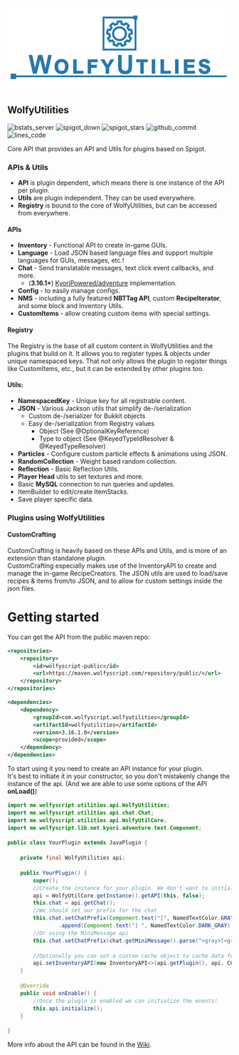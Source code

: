 <div align="center">
  <img src="docs/wu_banner.png" alt="WolfyUtilities Banner" />
</div>

## WolfyUtilities
![bstats_server](https://img.shields.io/bstats/servers/5114)
![spigot_down](https://img.shields.io/spiget/downloads/64124)
![spigot_stars](https://img.shields.io/spiget/stars/64124)
![github_commit](https://img.shields.io/github/last-commit/WolfyScript/WolfyUtilities)
![lines_code](https://img.shields.io/tokei/lines/github/WolfyScript/WolfyUtilities)

Core API that provides an API and Utils for plugins based on Spigot.

### APIs & Utils
- **API** is plugin dependent, which means there is one instance of the API per plugin.
- **Utils** are plugin independent. They can be used everywhere.
- **Registry** is bound to the core of WolfyUtilities, but can be accessed from everywhere. 

#### APIs
- **Inventory** - Functional API to create in-game GUIs.
- **Language** - Load JSON based language files and support multiple languages for GUIs, messages, etc.!
- **Chat** - Send translatable messages, text click event callbacks, and more.
  - (**3.16.1+**) [KyoriPowered/adventure](https://github.com/KyoriPowered/adventure) implementation.
- **Config** - to easily manage configs.
- **NMS** - including a fully featured **NBTTag API**, custom **RecipeIterator**, and some block and Inventory Utils.
- **CustomItems** - allow creating custom items with special settings.

#### Registry
The Registry is the base of all custom content in WolfyUtilities and the plugins that build on it.
It allows you to register types & objects under unique namespaced keys. 
That not only allows the plugin to register things like CustomItems, etc., but it can be extended by other plugins too.

#### Utils:
- **NamespacedKey** - Unique key for all registrable content.
- **JSON** - Various Jackson utils that simplify de-/serialization
  - Custom de-/serializer for Bukkit objects
  - Easy de-/serialization from Registry values
    - Object  (See @OptionalKeyReference)
    - Type to object (See @KeyedTypeIdResolver & @KeyedTypeResolver)
- **Particles** - Configure custom particle effects & animations using JSON.
- **RandomCollection** - Weight based random collection.
- **Reflection** - Basic Reflection Utils.
- **Player Head** utils to set textures and more.
- Basic **MySQL** connection to run queries and updates.
- ItemBuilder to edit/create ItemStacks.
- Save player specific data.

### Plugins using WolfyUtilities

#### CustomCrafting
CustomCrafting is heavily based on these APIs and Utils, and is more of an extension than standalone plugin.  
CustomCrafting especially makes use of the InventoryAPI to create and manage the in-game RecipeCreators.
The JSON utils are used to load/save recipes & items from/to JSON, and to allow for custom settings inside the json files.

# Getting started

You can get the API from the public maven repo:

```xml
<repositories>
    <repository>
        <id>wolfyscript-public</id>
        <url>https://maven.wolfyscript.com/repository/public/</url>
    </repository>
</repositories>
```

```xml
<dependencies>
    <dependency>
        <groupId>com.wolfyscript.wolfyutilities</groupId>
        <artifactId>wolfyutilities</artifactId>
        <version>3.16.1.0</version>
        <scope>provided</scope>
    </dependency>
</dependencies>
```

To start using it you need to create an API instance for your plugin.<br>
It's best to initiate it in your constructor, so you don't mistakenly change the instance of the api.
(And we are able to use some options of the API **onLoad()**)

```java
import me.wolfyscript.utilities.api.WolfyUtilities;
import me.wolfyscript.utilities.api.chat.Chat;
import me.wolfyscript.utilities.api.WolfyUtilCore;
import me.wolfyscript.lib.net.kyori.adventure.text.Component;

public class YourPlugin extends JavaPlugin {
    
    private final WolfyUtilities api;

    public YourPlugin() {
        super();
        //Create the instance for your plugin. We don't want to initialize the events yet (so set it to false)!
        api = WolfyUtilCore.getInstance().getAPI(this, false);
        this.chat = api.getChat();
        //We should set our prefix for the chat
        this.chat.setChatPrefix(Component.text("[", NamedTextColor.GRAY).append(Component.text("CC", NamedTextColor.AQUA))
                .append(Component.text("] ", NamedTextColor.DARK_GRAY)));
        //Or using the MiniMessage api
        this.chat.setChatPrefix(chat.getMiniMessage().parse("<gray>[<gradient:dark_aqua:aqua>CC</gradient><gray>]"));
        
        //Optionally you can set a custom cache object to cache data for your GUI.
        api.setInventoryAPI(new InventoryAPI<>(api.getPlugin(), api, CCCache.class));
    }

    @Override
    public void onEnable() {
        //Once the plugin is enabled we can initialize the events!
        this.api.initialize();
    }
    
}

```

More info about the API can be found in the [Wiki](https://github.com/WolfyScript/WolfyUtilities/wiki).
<br>